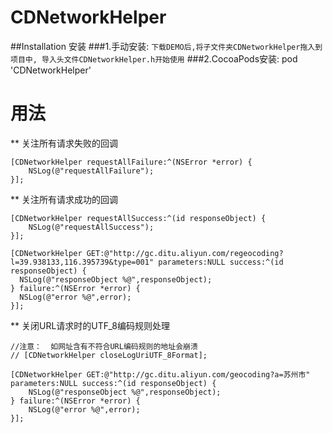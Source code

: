 # CDNetworkHelper

##Installation 安装
###1.手动安装:
`下载DEMO后,将子文件夹CDNetworkHelper拖入到项目中, 导入头文件CDNetworkHelper.h开始使用`
###2.CocoaPods安装:
pod 'CDNetworkHelper'
# 用法
** 关注所有请求失败的回调

    [CDNetworkHelper requestAllFailure:^(NSError *error) {
        NSLog(@"requestAllFailure");
    }];
    
**  关注所有请求成功的回调

    [CDNetworkHelper requestAllSuccess:^(id responseObject) {
        NSLog(@"requestAllSuccess");
    }];
    
    [CDNetworkHelper GET:@"http://gc.ditu.aliyun.com/regeocoding?l=39.938133,116.395739&type=001" parameters:NULL success:^(id responseObject) {
      NSLog(@"responseObject %@",responseObject);
    } failure:^(NSError *error) {
      NSLog(@"error %@",error);
    }];
** 关闭URL请求时的UTF_8编码规则处理

    //注意：  如网址含有不符合URL编码规则的地址会崩溃
    // [CDNetworkHelper closeLogUriUTF_8Format];
    
    [CDNetworkHelper GET:@"http://gc.ditu.aliyun.com/geocoding?a=苏州市" parameters:NULL success:^(id responseObject) {
        NSLog(@"responseObject %@",responseObject);
    } failure:^(NSError *error) {
        NSLog(@"error %@",error);
    }];
